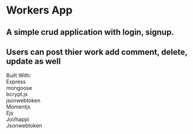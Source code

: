 # Workers App

## A simple crud application with login, signup.
## Users can post thier work add comment, delete, update as well

Built With:  
Express  
mongoose  
bcrypt.js  
jsonwebtoken  
Momentjs   
Ejs  
Joi/happi  
Jsonwebtoken  
